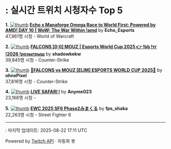 # : 실시간 트위치 시청자수 Top 5

**1.** [![thumb](https://static-cdn.jtvnw.net/previews-ttv/live_user_echo_esports-320x180.jpg)](https://twitch.tv/Echo_Esports)
**[Echo x Manaforge Omega Race to World First: Powered by AMD! DAY 10 | WoW: The War Within !amd](https://twitch.tv/Echo_Esports)** by **Echo_Esports**<br>47,861명 시청  - World of Warcraft

**2.** [![thumb](https://static-cdn.jtvnw.net/previews-ttv/live_user_shadowkekw-320x180.jpg)](https://twitch.tv/shadowkekw)
**[FALCONS [0:0] MOUZ | Esports World Cup 2025 👉 !bb !тг !2026 !розыгрыш](https://twitch.tv/shadowkekw)** by **shadowkekw**<br>39,845명 시청  - Counter-Strike

**3.** [![thumb](https://static-cdn.jtvnw.net/previews-ttv/live_user_ohnepixel-320x180.jpg)](https://twitch.tv/ohnePixel)
**[🔴FALCONS vs MOUZ [ELIM] ESPORTS WORLD CUP 2025🔴](https://twitch.tv/ohnePixel)** by **ohnePixel**<br>37,816명 시청  - Counter-Strike

**4.** [![thumb](https://static-cdn.jtvnw.net/previews-ttv/live_user_anyme023-320x180.jpg)](https://twitch.tv/Anyme023)
**[LIVE SAFARI !](https://twitch.tv/Anyme023)** by **Anyme023**<br>23,168명 시청  - 

**5.** [![thumb](https://static-cdn.jtvnw.net/previews-ttv/live_user_fps_shaka-320x180.jpg)](https://twitch.tv/fps_shaka)
**[EWC 2025 SF6 Phase2みまくる](https://twitch.tv/fps_shaka)** by **fps_shaka**<br>22,263명 시청  - Street Fighter 6


---
: 마지막 업데이트: 2025-08-22 17:11 UTC

Powered by [Twitch API](https://dev.twitch.tv/docs/api/reference) · 자동화 봇